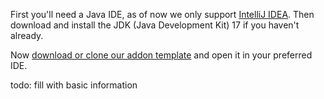 First you'll need a Java IDE, as of now we only support
<a href="https://www.jetbrains.com/idea/download/" target="_blank">IntelliJ IDEA</a>. Then download and install the JDK (Java Development Kit) 17 if you haven't already.


Now 
<a href="https://github.com/LabyMod/addon-template" target="_blank">download or clone our addon template</a> and open it in your preferred IDE.

todo: fill with basic information